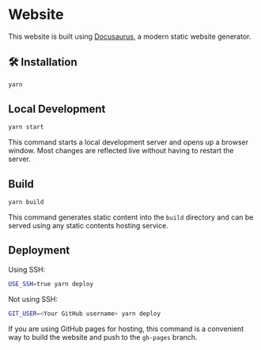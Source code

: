 # Website

This website is built using [Docusaurus](https://docusaurus.io/), a modern static website generator.

## 🛠️ Installation

```bash
yarn
```

## Local Development

```bash
yarn start
```

This command starts a local development server and opens up a browser window. Most changes are reflected live without having to restart the server.

## Build

```bash
yarn build
```

This command generates static content into the `build` directory and can be served using any static contents hosting service.

## Deployment

Using SSH:

```bash
USE_SSH=true yarn deploy
```

Not using SSH:

```bash
GIT_USER=<Your GitHub username> yarn deploy
```
If you are using GitHub pages for hosting, this command is a convenient way to build the website and push to the `gh-pages` branch.
